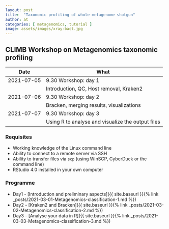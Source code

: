 ```yaml
---
layout: post
title:  "Taxonomic profiling of whole metagenome shotgun"
author: at
categories: [ metagenomics, tutorial ]
image: assets/images/xray-bact.jpg
---
```


## CLIMB Workshop on Metagenomics taxonomic profiling

| Date          | What                                    |
|---------------|-----------------------------------------| 
| 2021-07-05    | 9.30 Workshop: day 1                    |
|               | Introduction, QC, Host removal, Kraken2 |
| 2021-07-06    | 9.30 Workshop: day 2                    |
|               | Bracken, merging results, visualizations  |
| 2021-07-07    | 9.30 Workshop: day 3                    |
|               | Using R to analyse and visualize the output files  |

### Requisites

* Working knowledge of the Linux command line
* Ability to connect to a remote server via SSH
* Ability to transfer files via `scp` (using WinSCP, CyberDuck or the command line)
* RStudio 4.0 installed in your own computer


### Programme

* Day1 - [Introduction and preliminary aspects]({{ site.baseurl }}{% link _posts/2021-03-01-Metagenomics-classification-1.md %})
* Day2 - [Kraken2 and Bracken]({{ site.baseurl }}{% link _posts/2021-03-02-Metagenomics-classification-2.md %})
* Day3 - [Analyse your data in R]({{ site.baseurl }}{% link _posts/2021-03-03-Metagenomics-classification-3.md %})
